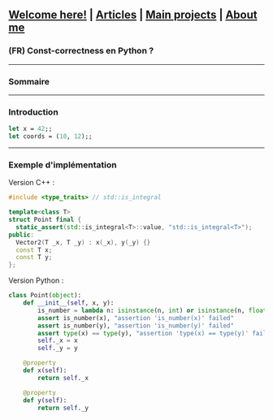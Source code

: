 ## [Welcome here!](https://vpenando.github.io) | [Articles](https://vpenando.github.io/articles.html) | [Main projects](https://vpenando.github.io/projects.html) | [About me](https://vpenando.github.io/about.html)

### (FR) Const-correctness en Python ?

---

### Sommaire


---

### Introduction
```ml
let x = 42;;
let coords = (10, 12);;
```


---

### Exemple d'implémentation

Version C++ :
```cpp
#include <type_traits> // std::is_integral

template<class T>
struct Point final {
  static_assert(std::is_integral<T>::value, "std::is_integral<T>");
public:
  Vector2(T _x, T _y) : x(_x), y(_y) {}
  const T x;
  const T y;
};
```

Version Python :
```py
class Point(object):
    def __init__(self, x, y):
        is_number = lambda n: isinstance(n, int) or isinstance(n, float)
        assert is_number(x), "assertion 'is_number(x)' failed"
        assert is_number(y), "assertion 'is_number(y)' failed"
        assert type(x) == type(y), "assertion 'type(x) == type(y)' failed"
        self._x = x
        self._y = y

    @property
    def x(self):
        return self._x

    @property
    def y(self):
        return self._y
```
